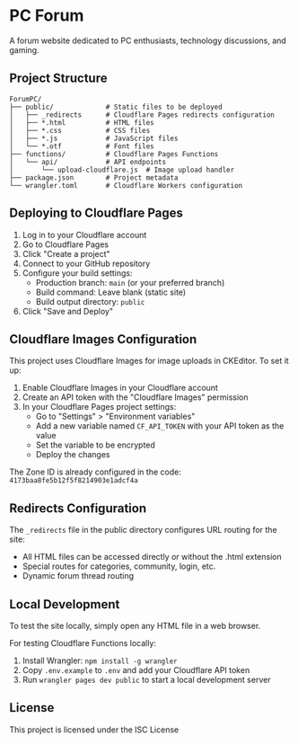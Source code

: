 # PC Forum

A forum website dedicated to PC enthusiasts, technology discussions, and gaming.

## Project Structure

```
ForumPC/
├── public/             # Static files to be deployed
│   ├── _redirects      # Cloudflare Pages redirects configuration
│   ├── *.html          # HTML files
│   ├── *.css           # CSS files
│   ├── *.js            # JavaScript files
│   └── *.otf           # Font files
├── functions/          # Cloudflare Pages Functions
│   └── api/            # API endpoints
│       └── upload-cloudflare.js  # Image upload handler
├── package.json        # Project metadata
└── wrangler.toml       # Cloudflare Workers configuration
```

## Deploying to Cloudflare Pages

1. Log in to your Cloudflare account
2. Go to Cloudflare Pages
3. Click "Create a project"
4. Connect to your GitHub repository
5. Configure your build settings:
   - Production branch: `main` (or your preferred branch)
   - Build command: Leave blank (static site)
   - Build output directory: `public`
6. Click "Save and Deploy"

## Cloudflare Images Configuration

This project uses Cloudflare Images for image uploads in CKEditor. To set it up:

1. Enable Cloudflare Images in your Cloudflare account
2. Create an API token with the "Cloudflare Images" permission
3. In your Cloudflare Pages project settings:
   - Go to "Settings" > "Environment variables"
   - Add a new variable named `CF_API_TOKEN` with your API token as the value
   - Set the variable to be encrypted
   - Deploy the changes

The Zone ID is already configured in the code: `4173baa8fe5b12f5f8214903e1adcf4a`

## Redirects Configuration

The `_redirects` file in the public directory configures URL routing for the site:

- All HTML files can be accessed directly or without the .html extension
- Special routes for categories, community, login, etc.
- Dynamic forum thread routing

## Local Development

To test the site locally, simply open any HTML file in a web browser.

For testing Cloudflare Functions locally:
1. Install Wrangler: `npm install -g wrangler`
2. Copy `.env.example` to `.env` and add your Cloudflare API token
3. Run `wrangler pages dev public` to start a local development server

## License

This project is licensed under the ISC License 
